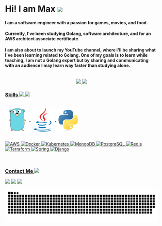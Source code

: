 # Hi! I am Max <img src="https://media.giphy.com/media/hvRJCLFzcasrR4ia7z/giphy.gif" width="40px">

#### I am a software engineer with a passion for games, movies, and food.

#### Currently, I've been studying Golang, software architecture, and for an AWS architect associate certificate.

#### I am also about to launch my YouTube channel, where I'll be sharing what I've been learning related to Golang. One of my goals is to learn while teaching, I am not a Golang expert but by sharing and communicating with an audience I may learn way faster than studying alone. 

<br>
<div align="center">
  <a href="https://github.com/maxalves">
  <img height="180em" src="https://github-readme-stats.vercel.app/api?username=maxalves&show_icons=true&theme=github_dark&include_all_commits=true&count_private=true"/>
  <img height="180em" src="https://github-readme-stats.vercel.app/api/top-langs/?username=maxalves&layout=compact&langs_count=7&theme=github_dark"/>
</div>

### Skills <img src="https://media.giphy.com/media/mCVpZYzxpCYGdAn4d2/giphy.gif" width="40px"> <img src="https://media.giphy.com/media/KvI1A7ma7Pk48eZ5as/giphy.gif" width="40px">

<div style="display: inline_block"><br>
  <img align="center" alt="golang" height="80" width="80" src="https://raw.githubusercontent.com/devicons/devicon/master/icons/go/go-original.svg">
  <img align="center" alt="java" height="80" width="80" src="https://raw.githubusercontent.com/devicons/devicon/master/icons/java/java-original.svg">
  <img align="center" alt="python" height="80" width="80" src="https://raw.githubusercontent.com/devicons/devicon/master/icons/python/python-original.svg">
</div>
<div style="display: inline_block"><br>

 ![AWS](https://img.shields.io/badge/Amazon_AWS-232F3E?style=for-the-badge&logo=amazon-aws&logoColor=white)
 ![Docker](https://img.shields.io/badge/Docker-2496ED?style=for-the-badge&logo=docker&logoColor=white)
 ![Kubernetes](https://img.shields.io/badge/Kubernetes-326DE6?style=for-the-badge&logo=kubernetes&logoColor=white)
 ![MongoDB](https://img.shields.io/badge/MongoDB-4EA94B?style=for-the-badge&logo=mongodb&logoColor=white)
 ![PostgreSQL](https://img.shields.io/badge/PostgreSQL-316192?style=for-the-badge&logo=postgresql&logoColor=white)
 ![Redis](https://img.shields.io/badge/Redis-D9281A?style=for-the-badge&logo=redis&logoColor=white)
 ![Terraform](https://img.shields.io/badge/Terraform-7B42BC?style=for-the-badge&logo=terraform&logoColor=white)
 ![Spring](https://img.shields.io/badge/Spring-6DB33F?style=for-the-badge&logo=spring&logoColor=white)
 ![Django](	https://img.shields.io/badge/Django-092E20?style=for-the-badge&logo=django&logoColor=white)
</div>
<br>

### Contact Me <img src="https://media.giphy.com/media/3o7WIx7urV838kHFzW/giphy.gif" width="40px">

<div> 
  <a href="https://www.youtube.com/channel/UC6FLiP9mIwaa7if4cYCSAyw" target="_blank"><img src="https://img.shields.io/badge/YouTube-FF0000?style=for-the-badge&logo=youtube&logoColor=white" target="_blank"></a>
  <a href = "mailto:max.phazen@gmail.com"><img src="https://img.shields.io/badge/-Gmail-%23333?style=for-the-badge&logo=gmail&logoColor=white" target="_blank"></a>
  <a href="https://www.linkedin.com/in/maxmiller-alves/" target="_blank"><img src="https://img.shields.io/badge/-LinkedIn-%230077B5?style=for-the-badge&logo=linkedin&logoColor=white" target="_blank"></a> 

![Snake animation](https://github.com/maxalves/maxalves/blob/output/github-contribution-grid-snake.svg)
</div>